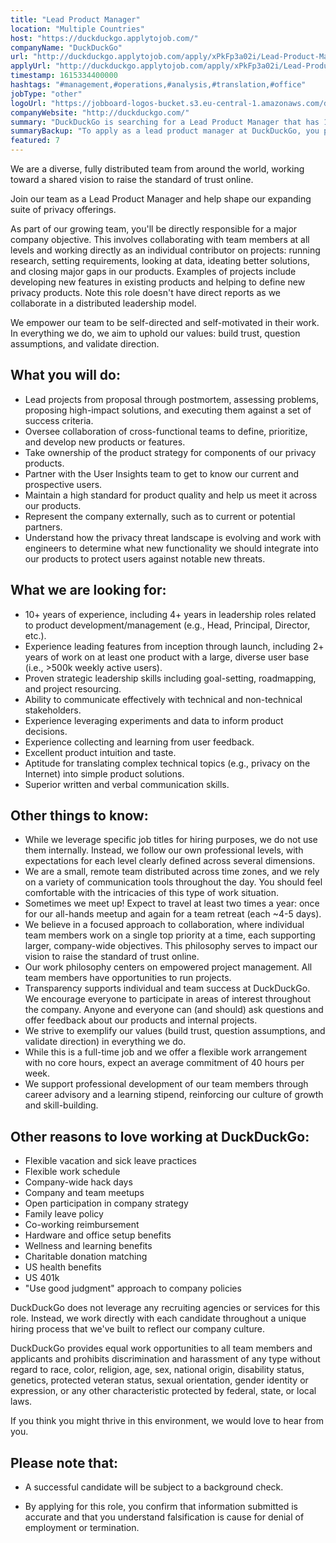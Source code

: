 ```yaml
---
title: "Lead Product Manager"
location: "Multiple Countries"
host: "https://duckduckgo.applytojob.com/"
companyName: "DuckDuckGo"
url: "http://duckduckgo.applytojob.com/apply/xPkFp3a02i/Lead-Product-Manager-Worldwide-Remote"
applyUrl: "http://duckduckgo.applytojob.com/apply/xPkFp3a02i/Lead-Product-Manager-Worldwide-Remote"
timestamp: 1615334400000
hashtags: "#management,#operations,#analysis,#translation,#office"
jobType: "other"
logoUrl: "https://jobboard-logos-bucket.s3.eu-central-1.amazonaws.com/duckduckgo"
companyWebsite: "http://duckduckgo.com/"
summary: "DuckDuckGo is searching for a Lead Product Manager that has 10+ years of experience, including 4+ years in leadership roles related to product development/management."
summaryBackup: "To apply as a lead product manager at DuckDuckGo, you preferably need to have some knowledge of: #management, #translation, #office."
featured: 7
---
```


We are a diverse, fully distributed team from around the world, working toward a shared vision to raise the standard of trust online.

Join our team as a Lead Product Manager and help shape our expanding suite of privacy offerings.

As part of our growing team, you'll be directly responsible for a major company objective. This involves collaborating with team members at all levels and working directly as an individual contributor on projects: running research, setting requirements, looking at data, ideating better solutions, and closing major gaps in our products. Examples of projects include developing new features in existing products and helping to define new privacy products. Note this role doesn't have direct reports as we collaborate in a distributed leadership model.

We empower our team to be self-directed and self-motivated in their work. In everything we do, we aim to uphold our values: build trust, question assumptions, and validate direction.

## What you will do:

*   Lead projects from proposal through postmortem, assessing problems, proposing high-impact solutions, and executing them against a set of success criteria.
*   Oversee collaboration of cross-functional teams to define, prioritize, and develop new products or features.
*   Take ownership of the product strategy for components of our privacy products.
*   Partner with the User Insights team to get to know our current and prospective users.
*   Maintain a high standard for product quality and help us meet it across our products.
*   Represent the company externally, such as to current or potential partners.
*   Understand how the privacy threat landscape is evolving and work with engineers to determine what new functionality we should integrate into our products to protect users against notable new threats.

## What we are looking for:

*   10+ years of experience, including 4+ years in leadership roles related to product development/management (e.g., Head, Principal, Director, etc.).
*   Experience leading features from inception through launch, including 2+ years of work on at least one product with a large, diverse user base (i.e., >500k weekly active users).
*   Proven strategic leadership skills including goal-setting, roadmapping, and project resourcing.
*   Ability to communicate effectively with technical and non-technical stakeholders.
*   Experience leveraging experiments and data to inform product decisions.
*   Experience collecting and learning from user feedback.
*   Excellent product intuition and taste.
*   Aptitude for translating complex technical topics (e.g., privacy on the Internet) into simple product solutions.
*   Superior written and verbal communication skills.

## Other things to know:

*   While we leverage specific job titles for hiring purposes, we do not use them internally. Instead, we follow our own professional levels, with expectations for each level clearly defined across several dimensions.
*   We are a small, remote team distributed across time zones, and we rely on a variety of communication tools throughout the day. You should feel comfortable with the intricacies of this type of work situation.
*   Sometimes we meet up! Expect to travel at least two times a year: once for our all-hands meetup and again for a team retreat (each ~4-5 days).
*   We believe in a focused approach to collaboration, where individual team members work on a single top priority at a time, each supporting larger, company-wide objectives. This philosophy serves to impact our vision to raise the standard of trust online.
*   Our work philosophy centers on empowered project management. All team members have opportunities to run projects.
*   Transparency supports individual and team success at DuckDuckGo. We encourage everyone to participate in areas of interest throughout the company. Anyone and everyone can (and should) ask questions and offer feedback about our products and internal projects.
*   We strive to exemplify our values (build trust, question assumptions, and validate direction) in everything we do.
*   While this is a full-time job and we offer a flexible work arrangement with no core hours, expect an average commitment of 40 hours per week.
*   We support professional development of our team members through career advisory and a learning stipend, reinforcing our culture of growth and skill-building.

## Other reasons to love working at DuckDuckGo:

*   Flexible vacation and sick leave practices
*   Flexible work schedule
*   Company-wide hack days
*   Company and team meetups
*   Open participation in company strategy
*   Family leave policy
*   Co-working reimbursement
*   Hardware and office setup benefits
*   Wellness and learning benefits
*   Charitable donation matching
*   US health benefits
*   US 401k
*   "Use good judgment" approach to company policies

DuckDuckGo does not leverage any recruiting agencies or services for this role. Instead, we work directly with each candidate throughout a unique hiring process that we've built to reflect our company culture.

DuckDuckGo provides equal work opportunities to all team members and applicants and prohibits discrimination and harassment of any type without regard to race, color, religion, age, sex, national origin, disability status, genetics, protected veteran status, sexual orientation, gender identity or expression, or any other characteristic protected by federal, state, or local laws.

If you think you might thrive in this environment, we would love to hear from you.

## Please note that:

*   A successful candidate will be subject to a background check.
    
*   By applying for this role, you confirm that information submitted is accurate and that you understand falsification is cause for denial of employment or termination.
